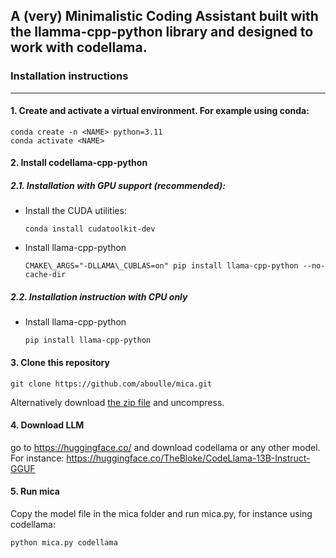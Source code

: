 ## A (very) **Mi**nimalistic **C**oding **A**ssistant built with the llamma-cpp-python library and designed to work with codellama.

### Installation instructions
___

#### 1. Create and activate a virtual environment. For example using conda:
```
conda create -n <NAME> python=3.11
conda activate <NAME>
```

#### 2. Install codellama-cpp-python
##### 2.1. Installation with GPU support (recommended):
* Install the CUDA utilities:
	```
	conda install cudatoolkit-dev
	```
* Install llama-cpp-python
	```
	CMAKE\_ARGS="-DLLAMA\_CUBLAS=on" pip install llama-cpp-python --no-cache-dir
	```

##### 2.2. Installation instruction with CPU only
* Install llama-cpp-python
	```
	pip install llama-cpp-python
	```

#### 3. Clone this repository
```
git clone https://github.com/aboulle/mica.git
```
Alternatively download [the zip file](https://github.com/aboulle/mica/archive/refs/heads/main.zip) and uncompress.

#### 4. Download LLM
go to https://huggingface.co/ and download codellama or any other model. For instance: https://huggingface.co/TheBloke/CodeLlama-13B-Instruct-GGUF

#### 5. Run mica
Copy the model file in the mica folder and run mica.py, for instance using codellama:
```
python mica.py codellama
```
